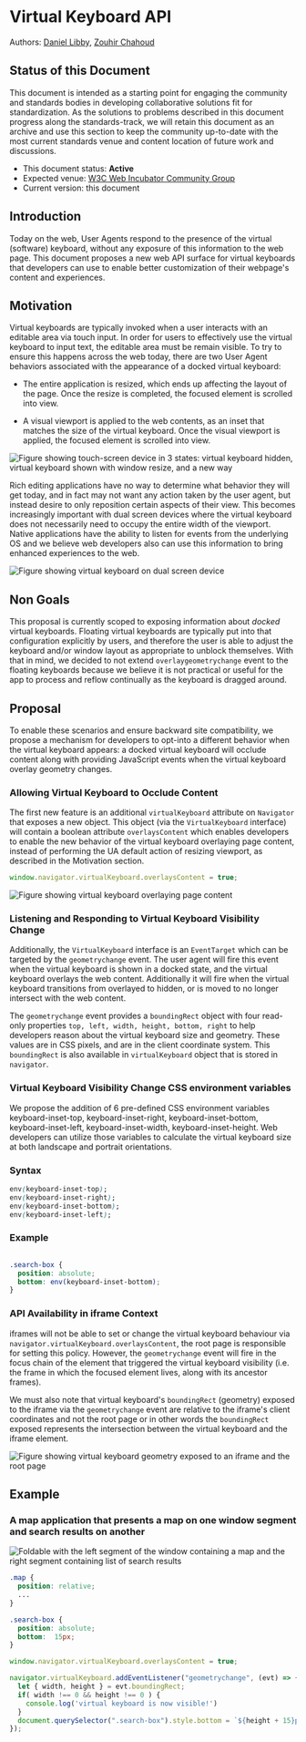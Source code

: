 # Virtual Keyboard API

Authors: [Daniel Libby](https://github.com/dlibby-), [Zouhir Chahoud](https://github.com/Zouhir)

## Status of this Document
This document is intended as a starting point for engaging the community and standards bodies in developing collaborative solutions fit for standardization. As the solutions to problems described in this document progress along the standards-track, we will retain this document as an archive and use this section to keep the community up-to-date with the most current standards venue and content location of future work and discussions.
* This document status: **Active**
* Expected venue: [W3C Web Incubator Community Group](https://wicg.io/) 
* Current version: this document

## Introduction

Today on the web, User Agents respond to the presence of the virtual (software) keyboard, without any exposure of this information to the web page. This document proposes a new web API surface for virtual keyboards that developers can use to enable better customization of their webpage's content and experiences.

## Motivation

Virtual keyboards are typically invoked when a user interacts with an editable area via touch input. In order for users to effectively use the virtual keyboard to input text, the editable area must be remain visible. To try to ensure this happens across the web today, there are two User Agent behaviors associated with the appearance of a docked virtual keyboard:

- The entire application is resized, which ends up affecting the layout of the page. Once the resize is completed, the focused element is scrolled into view.

- A visual viewport is applied to the web contents, as an inset that matches the size of the virtual keyboard. Once the visual viewport is applied, the focused element is scrolled into view.

![Figure showing touch-screen device in 3 states: virtual keyboard hidden, virtual keyboard shown with window resize, and a new way ](single-touch-screen-device.png)

Rich editing applications have no way to determine what behavior they will get today, and in fact may not want any action taken by the user agent, but instead desire to only reposition certain aspects of their view. This becomes increasingly important with dual screen devices where the virtual keyboard does not necessarily need to occupy the entire width of the viewport. Native applications have the ability to listen for events from the underlying OS and we believe web developers also can use this information to bring enhanced experiences to the web.

![Figure showing virtual keyboard on dual screen device](dual-screen-device.png)

## Non Goals

This proposal is currently scoped to exposing information about *docked* virtual keyboards. Floating virtual keyboards are typically put into that configuration explicitly by users, and therefore the user is able to adjust the keyboard and/or window layout as appropriate to unblock themselves. With that in mind, we decided to not extend `overlaygeometrychange` event to the floating keyboards because we believe it is not practical or useful for the app to process and reflow continually as the keyboard is dragged around.

## Proposal

To enable these scenarios and ensure backward site compatibility, we propose a mechanism for developers to opt-into a different behavior when the virtual keyboard appears: a docked virtual keyboard will occlude content along with providing JavaScript events when the virtual keyboard overlay geometry changes.

### Allowing Virtual Keyboard to Occlude Content

The first new feature is an additional `virtualKeyboard` attribute on `Navigator` that exposes a new object. This object (via the `VirtualKeyboard` interface) will contain a boolean attribute `overlaysContent` which enables developers to enable the new behavior of the virtual keyboard overlaying page content, instead of performing the UA default action of resizing viewport, as described in the Motivation section.

```javascript
window.navigator.virtualKeyboard.overlaysContent = true;
```

![Figure showing virtual keyboard overlaying page content](keyboard-occluding-content.png)


### Listening and Responding to Virtual Keyboard Visibility Change

Additionally, the `VirtualKeyboard` interface is an `EventTarget` which can be targeted by the `geometrychange` event. The user agent will fire this event when the virtual keyboard is shown in a docked state, and the virtual keyboard overlays the web content. Additionally it will fire when the virtual keyboard transitions from overlayed to hidden, or is moved to no longer intersect with the web content.

The `geometrychange` event provides a `boundingRect` object with four read-only properties `top, left, width, height, bottom, right` to help developers reason about the virtual keyboard size and geometry. These values are in CSS pixels, and are in the client coordinate system. This `boundingRect` is also available in `virtualKeyboard` object that is stored in `navigator`.

### Virtual Keyboard Visibility Change CSS environment variables 

We propose the addition of 6 pre-defined CSS environment variables keyboard-inset-top, keyboard-inset-right, keyboard-inset-bottom, keyboard-inset-left, keyboard-inset-width, keyboard-inset-height. Web developers can utilize those variables to calculate the virtual keyboard size at both landscape and portrait orientations.

### Syntax
```css
env(keyboard-inset-top);
env(keyboard-inset-right);
env(keyboard-inset-bottom);
env(keyboard-inset-left);
```

### Example
```css

.search-box {
  position: absolute;
  bottom: env(keyboard-inset-bottom);
}
```

### API Availability in iframe Context

iframes will not be able to set or change the virtual keyboard behaviour via `navigator.virtualKeyboard.overlaysContent`, the root page is responsible for setting this policy. However, the `geometrychange` event will fire in the focus chain of the element that triggered the virtual keyboard visibility (i.e. the frame in which the focused element lives, along with its ancestor frames).

We must also note that virtual keyboard's `boundingRect` (geometry) exposed to the iframe via the `geometrychange` event are relative to the iframe's client coordinates and not the root page or in other words the `boundingRect` exposed represents the intersection between the virtual keyboard and the iframe element.

![Figure showing virtual keyboard geometry exposed to an iframe and the root page](keyboard-occluding-content.png)

## Example

### A map application that presents a map on one window segment and search results on another

![Foldable with the left segment of the window containing a map and the right segment containing list of search results](example.png)


```css
.map {
  position: relative;
  ...
}

.search-box {
  position: absolute;
  bottom:  15px;
}
```

```javascript
window.navigator.virtualKeyboard.overlaysContent = true;

navigator.virtualKeyboard.addEventListener("geometrychange", (evt) => {
  let { width, height } = evt.boundingRect;
  if( width !== 0 && height !== 0 ) {
    console.log('virtual keyboard is now visible!')
  }
  document.querySelector(".search-box").style.bottom = `${height + 15}px`;
});
```
